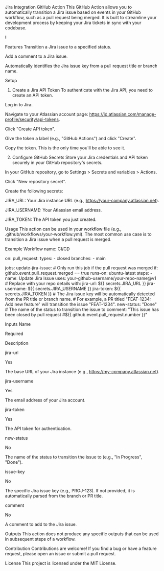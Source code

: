 Jira Integration GitHub Action
This GitHub Action allows you to automatically transition a Jira issue based on events in your GitHub workflow, such as a pull request being merged. It is built to streamline your development process by keeping your Jira tickets in sync with your codebase.

!

Features
Transition a Jira issue to a specified status.

Add a comment to a Jira issue.

Automatically identifies the Jira issue key from a pull request title or branch name.

Setup
1. Create a Jira API Token
To authenticate with the Jira API, you need to create an API token.

Log in to Jira.

Navigate to your Atlassian account page: https://id.atlassian.com/manage-profile/security/api-tokens.

Click "Create API token".

Give the token a label (e.g., "GitHub Actions") and click "Create".

Copy the token. This is the only time you'll be able to see it.

2. Configure GitHub Secrets
Store your Jira credentials and API token securely in your GitHub repository's secrets.

In your GitHub repository, go to Settings > Secrets and variables > Actions.

Click "New repository secret".

Create the following secrets:

JIRA_URL: Your Jira instance URL (e.g., https://your-company.atlassian.net).

JIRA_USERNAME: Your Atlassian email address.

JIRA_TOKEN: The API token you just created.

Usage
This action can be used in your workflow file (e.g., .github/workflows/your-workflow.yml). The most common use case is to transition a Jira issue when a pull request is merged.

Example Workflow
name: CI/CD

on:
  pull_request:
    types:
      - closed
    branches:
      - main

jobs:
  update-jira-issue:
    # Only run this job if the pull request was merged
    if: github.event.pull_request.merged == true
    runs-on: ubuntu-latest
    steps:
      - name: Update Jira Issue
        uses: your-github-username/your-repo-name@v1 # Replace with your repo details
        with:
          jira-url: ${{ secrets.JIRA_URL }}
          jira-username: ${{ secrets.JIRA_USERNAME }}
          jira-token: ${{ secrets.JIRA_TOKEN }}
          # The Jira issue key will be automatically detected from the PR title or branch name.
          # For example, a PR titled "FEAT-1234: Add new feature" will transition the issue "FEAT-1234".
          new-status: "Done" # The name of the status to transition the issue to
          comment: "This issue has been closed by pull request #${{ github.event.pull_request.number }}"

Inputs
Name

Required

Description

jira-url

Yes

The base URL of your Jira instance (e.g., https://my-company.atlassian.net).

jira-username

Yes

The email address of your Jira account.

jira-token

Yes

The API token for authentication.

new-status

No

The name of the status to transition the issue to (e.g., "In Progress", "Done").

issue-key

No

The specific Jira issue key (e.g., PROJ-123). If not provided, it is automatically parsed from the branch or PR title.

comment

No

A comment to add to the Jira issue.

Outputs
This action does not produce any specific outputs that can be used in subsequent steps of a workflow.

Contribution
Contributions are welcome! If you find a bug or have a feature request, please open an issue or submit a pull request.

License
This project is licensed under the MIT License.